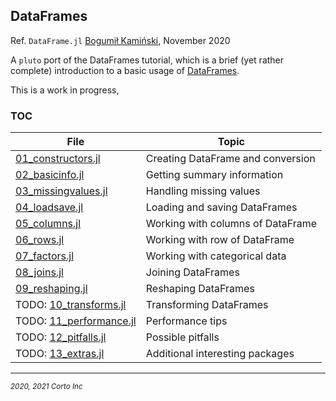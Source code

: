## DataFrames

  Ref. `DataFrame.jl` [Bogumił Kamiński](http://bogumilkaminski.pl/about/), November 2020

  A `pluto` port of the DataFrames tutorial, which is a brief (yet rather complete) introduction to a basic usage of [DataFrames](https://github.com/JuliaData/DataFrames.jl).

  This is a work in progress,

### TOC

| File                                                                                                              | Topic                             |
|-------------------------------------------------------------------------------------------------------------------|-----------------------------------|
| [01_constructors.jl](https://github.com/pascal-p/julia-notebooks/blob/main/06-DataFrames/01_constructors.jl)   | Creating DataFrame and conversion |
| [02_basicinfo.jl](https://github.com/pascal-p/julia-notebooks/blob/main/06-DataFrames/02_basicinfo.jl)         | Getting summary information       |
| [03_missingvalues.jl](https://github.com/pascal-p/julia-notebooks/blob/main/06-DataFrames/03_missingvalues.jl) | Handling missing values           |
| [04_loadsave.jl](https://github.com/pascal-p/julia-notebooks/blob/main/06-DataFrames/04_load_and_save.jl)      | Loading and saving DataFrames     |
| [05_columns.jl](https://github.com/pascal-p/julia-notebooks/blob/main/06-DataFrames/05_columns.jl)             | Working with columns of DataFrame |
| [06_rows.jl](https://github.com/pascal-p/julia-notebooks/blob/main/06-DataFrames/06_rows.jl)                   | Working with row of DataFrame     |
| [07_factors.jl](https://github.com/pascal-p/julia-notebooks/blob/main/06-DataFrames/07_factors.jl)             | Working with categorical data     |
| [08_joins.jl](https://github.com/pascal-p/julia-notebooks/blob/main/06-DataFrames/08_joins.jl)                 | Joining DataFrames                |
| [09_reshaping.jl](https://github.com/pascal-p/julia-notebooks/blob/main/06-DataFrames/09_reshaping.jl)         | Reshaping DataFrames              |
| TODO: [10_transforms.jl]()       | Transforming DataFrames           |
| TODO: [11_performance.jl]()     | Performance tips                  |
| TODO: [12_pitfalls.jl]()           | Possible pitfalls                 |
| TODO: [13_extras.jl]()               | Additional interesting packages   |

<hr />
<p><sub><em>2020, 2021 Corto Inc</sub></em></p>
